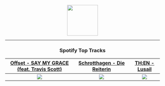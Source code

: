 <p align="center">
  <a href="https://www.tobiasmichael.de">
    <img src="https://tobiasmichael.de/assets/logo.gif" width="100" height="100"/>
  </a>
</p>

---

<h3 align="center">Spotify Top Tracks</h3>

[Offset - SAY MY GRACE (feat. Travis Scott)](https://open.spotify.com/track/0ehWnMVmks5b25ZjFkFSop)|[Schrotthagen - Die Reiterin](https://open.spotify.com/track/5RGrluH4r6ZO4UohRn3pTw)|[TH;EN - Lusail](https://open.spotify.com/track/4SUQfRfq15xycL99KgTKuZ)
:---:|:----:|:----:
<img src="https://i.scdn.co/image/ab67616d00001e0246e6e03db05d25f493b57656"/>|<img src="https://i.scdn.co/image/ab67616d00001e0261c08bca20bb62aaeedf24ed"/>|<img src="https://i.scdn.co/image/ab67616d00001e02c1183ee1f523b64bd740abfb"/>